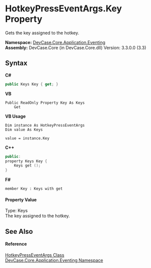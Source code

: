 # HotkeyPressEventArgs.Key Property 
 

Gets the key assigned to the hotkey.

**Namespace:**&nbsp;<a href="N_DevCase_Core_Application_Eventing">DevCase.Core.Application.Eventing</a><br />**Assembly:**&nbsp;DevCase.Core (in DevCase.Core.dll) Version: 3.3.0.0 (3.3)

## Syntax

**C#**<br />
``` C#
public Keys Key { get; }
```

**VB**<br />
``` VB
Public ReadOnly Property Key As Keys
	Get
```

**VB Usage**<br />
``` VB Usage
Dim instance As HotkeyPressEventArgs
Dim value As Keys

value = instance.Key

```

**C++**<br />
``` C++
public:
property Keys Key {
	Keys get ();
}
```

**F#**<br />
``` F#
member Key : Keys with get

```


#### Property Value
Type: Keys<br />The key assigned to the hotkey.

## See Also


#### Reference
<a href="T_DevCase_Core_Application_Eventing_HotkeyPressEventArgs">HotkeyPressEventArgs Class</a><br /><a href="N_DevCase_Core_Application_Eventing">DevCase.Core.Application.Eventing Namespace</a><br />